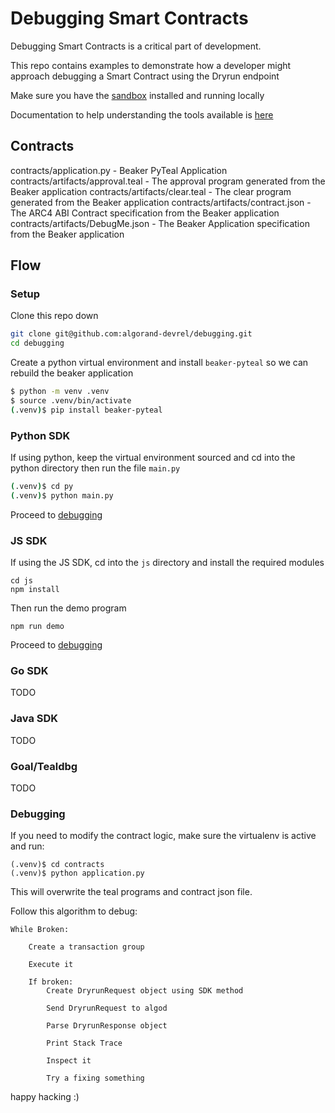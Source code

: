 # Debugging Smart Contracts 

Debugging Smart Contracts is a critical part of development. 

This repo contains examples to demonstrate how a developer might approach debugging a Smart Contract using the Dryrun endpoint

Make sure you have the [sandbox](https://github.com/algorand/sandbox) installed and running locally

Documentation to help understanding the tools available is [here](https://developer.algorand.org/docs/get-details/dapps/smart-contracts/debugging/)

## Contracts

contracts/application.py - Beaker PyTeal Application
contracts/artifacts/approval.teal - The approval program generated from the Beaker application
contracts/artifacts/clear.teal - The clear program generated from the Beaker application
contracts/artifacts/contract.json - The ARC4 ABI Contract specification from the Beaker application
contracts/artifacts/DebugMe.json - The Beaker Application specification from the Beaker application

## Flow

### Setup

Clone this repo down

```sh
git clone git@github.com:algorand-devrel/debugging.git
cd debugging
```

Create a python virtual environment and install `beaker-pyteal` so we can rebuild the beaker application
```sh
$ python -m venv .venv
$ source .venv/bin/activate
(.venv)$ pip install beaker-pyteal
```

### Python SDK

If using python, keep the virtual environment sourced and cd into the python directory then run the file `main.py`

```sh
(.venv)$ cd py
(.venv)$ python main.py
```

Proceed to [debugging](#debugging)

### JS SDK

If using the JS SDK, cd into the `js` directory and install the required modules
```
cd js
npm install
```

Then run the demo program
```
npm run demo
```

Proceed to [debugging](#debugging)

### Go SDK

TODO
### Java SDK

TODO

### Goal/Tealdbg

TODO

### Debugging

If you need to modify the contract logic, make sure the virtualenv is active and run:
```
(.venv)$ cd contracts
(.venv)$ python application.py
```
This will overwrite the teal programs and contract json file. 


Follow this algorithm to debug:
```
While Broken:

    Create a transaction group
    
    Execute it

    If broken: 
        Create DryrunRequest object using SDK method

        Send DryrunRequest to algod

        Parse DryrunResponse object

        Print Stack Trace

        Inspect it

        Try a fixing something
```

happy hacking :)